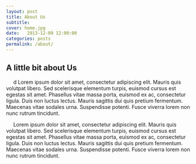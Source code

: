 ```yaml
---
layout: post
title: About Us
subtitle:
cover: home.jpg
date:   2013-12-09 12:00:00
categories: posts
permalink: /about/
---
```

## A little bit about Us
  &nbsp;&nbsp;&nbsp;&nbsp; d Lorem ipsum dolor sit amet, consectetur adipiscing elit. Mauris quis volutpat libero. Sed scelerisque elementum turpis, euismod cursus est egestas sit amet. Phasellus vitae massa porta, euismod ex ac, consectetur ligula. Duis non luctus lectus. Mauris sagittis dui quis pretium fermentum. Maecenas vitae sodales urna. Suspendisse potenti. Fusce viverra lorem non nunc rutrum tincidunt.

  &nbsp;&nbsp;&nbsp;&nbsp; Lorem ipsum dolor sit amet, consectetur adipiscing elit. Mauris quis volutpat libero. Sed scelerisque elementum turpis, euismod cursus est egestas sit amet. Phasellus vitae massa porta, euismod ex ac, consectetur ligula. Duis non luctus lectus. Mauris sagittis dui quis pretium fermentum. Maecenas vitae sodales urna. Suspendisse potenti. Fusce viverra lorem non nunc rutrum tincidunt.

